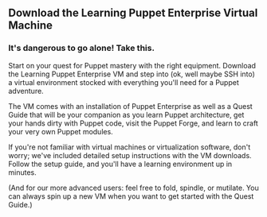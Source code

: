 ## Download the Learning Puppet Enterprise Virtual Machine

### It's dangerous to go alone! Take this.

Start on your quest for Puppet mastery with the right equipment. Download the Learning Puppet Enterprise VM and step into (ok, well maybe SSH into) a virtual environment stocked with everything you'll need for a Puppet adventure. 

The VM comes with an installation of Puppet Enterprise as well as a Quest Guide that will be your companion as you learn Puppet architecture, get your hands dirty with Puppet code, visit the Puppet Forge, and learn to craft your very own Puppet modules.

If you're not familiar with virtual machines or virtualization software, don't worry; we've included detailed setup instructions with the VM downloads. Follow the setup guide, and you'll have a learning environment up in minutes.

(And for our more advanced users: feel free to fold, spindle, or mutilate. You can always spin up a new VM when you want to get started with the Quest Guide.)

<!--Display two download buttons (1) VMX Version (2) OVF Version-->
<!--Underneath the VMX Version button display this text: Recommended for VMWare Fusion and VMWare Workstation as well as VMWare ESX and ESXi (vCenter Converter app needed for proper importing)-->
<!--Underneath the OVF Version button display this text: Recommended for VirtualBox (free) and all other non-VMWare virtualization software-->
